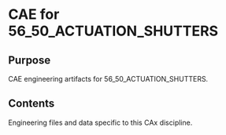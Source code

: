 # CAE for 56_50_ACTUATION_SHUTTERS

## Purpose
CAE engineering artifacts for 56_50_ACTUATION_SHUTTERS.

## Contents
Engineering files and data specific to this CAx discipline.
